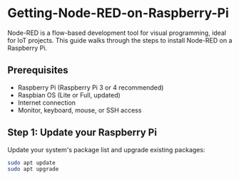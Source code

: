 # Getting-Node-RED-on-Raspberry-Pi
Node-RED is a flow-based development tool for visual programming, ideal for IoT projects. This guide walks through the steps to install Node-RED on a Raspberry Pi.

## Prerequisites

- Raspberry Pi (Raspberry Pi 3 or 4 recommended)
- Raspbian OS (Lite or Full, updated)
- Internet connection
- Monitor, keyboard, mouse, or SSH access

## Step 1: Update your Raspberry Pi

Update your system's package list and upgrade existing packages:

```bash
sudo apt update
sudo apt upgrade
